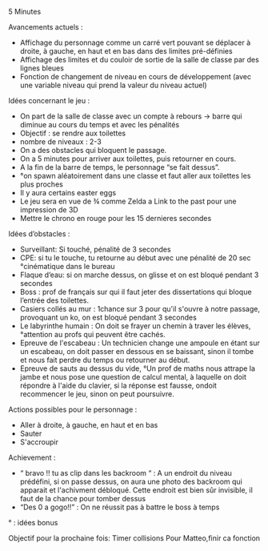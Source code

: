 5 Minutes

Avancements actuels :
* Affichage du personnage comme un  carré vert pouvant se déplacer à droite, à gauche, en haut et en bas dans des limites pré-définies
* Affichage des limites et du couloir de sortie de la salle de classe par des lignes 
bleues
* Fonction de changement de niveau en cours de développement (avec une variable niveau qui prend la valeur du niveau actuel)


Idées concernant le jeu : 

* On part de la salle de classe avec un compte à rebours → barre qui diminue au cours du temps et avec les pénalités
* Objectif : se rendre aux toilettes
* nombre de niveaux : 2-3
* On a des obstacles qui bloquent le passage. 
* On a 5 minutes pour arriver aux toilettes, puis retourner en cours.
* A la fin de la barre de temps, le personnage “se fait dessus”.
* °on spawn aléatoirement dans une classe et faut aller aux toilettes les plus proches
* Il y aura certains easter eggs
* Le jeu sera en vue de ¾ comme Zelda a Link to the past pour une impression de 3D
* Mettre le chrono en rouge pour les 15 dernieres secondes
 




Idées d’obstacles :

* Surveillant: Si touché, pénalité de 3 secondes
* CPE: si tu le touche, tu retourne au début avec une pénalité de 20 sec °cinématique dans le bureau
* Flaque d’eau: si on marche dessus, on glisse et on est bloqué pendant 3 secondes
* Boss : prof de français sur qui il faut jeter des dissertations qui bloque l’entrée des toilettes. 
* Casiers collés au mur : 1chance sur 3 pour qu'il s'ouvre à notre passage, provoquant un ko, on est bloqué pendant 3 secondes
* Le labyrinthe humain : On doit se frayer un chemin à traver les élèves, °attention au profs qui peuvent être cachés.
* Epreuve de l'escabeau : Un technicien change une ampoule en étant sur un escabeau, on doit passer en dessous en se baissant, sinon il tombe et nous fait perdre du temps ou retourner au début.
* Epreuve de sauts au dessus du vide, °Un prof de maths nous attrape la jambe et nous pose une question de calcul mental, à laquelle on doit répondre à l'aide du clavier, si la  réponse est fausse, ondoit recommencer le jeu, sinon on peut poursuivre.

Actions possibles pour le personnage :
* Aller à droite, à gauche, en haut et en bas
* Sauter
* S'accroupir





Achievement :
    
* “ bravo !! tu as clip dans les backroom “ : A un endroit du niveau prédéfini, si on passe dessus, on aura une photo des backroom qui apparait et l'achivment débloqué. Cette endroit est bien sûr invisible, il faut de la chance pour tomber dessus
* “Des 0 a gogo!!” : On ne réussit pas à battre le boss à temps

° : idées bonus 


Objectif pour la prochaine fois:
Timer
collisions
Pour Matteo,finir ca fonction

